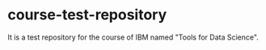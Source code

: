 # course-test-repository
It is a test repository for the course of IBM named "Tools for Data Science".
